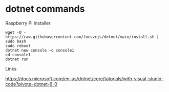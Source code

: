 # dotnet commands

Raspberry Pi Installer

```console
wget -O - https://raw.githubusercontent.com/locsvcjs/dotnet/main/install.sh | sudo bash
sudo reboot
dotnet new console -o console1
cd console1
dotnet run
```
Links

https://docs.microsoft.com/en-us/dotnet/core/tutorials/with-visual-studio-code?pivots=dotnet-6-0
